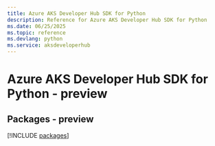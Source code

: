 ```yaml
---
title: Azure AKS Developer Hub SDK for Python
description: Reference for Azure AKS Developer Hub SDK for Python
ms.date: 06/25/2025
ms.topic: reference
ms.devlang: python
ms.service: aksdeveloperhub
---
```

# Azure AKS Developer Hub SDK for Python - preview
## Packages - preview
[!INCLUDE [packages](aks-developer-hub-index.md)]